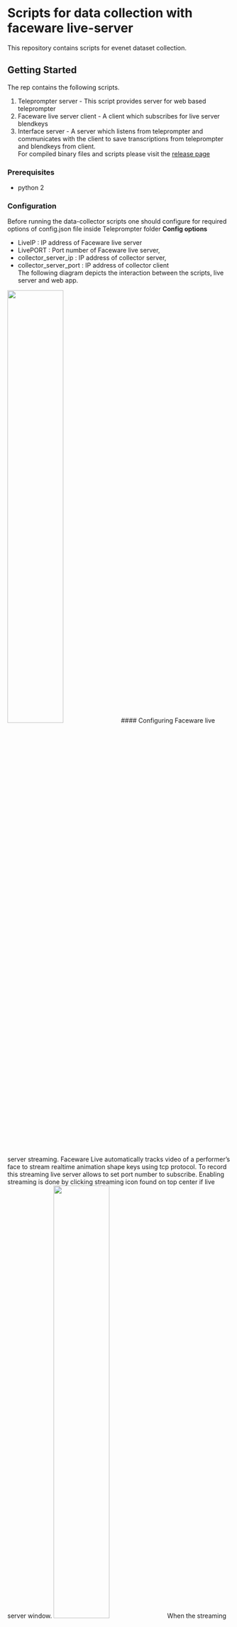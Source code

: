 # Scripts for data collection with faceware live-server

This repository contains scripts for evenet dataset collection. 
## Getting Started
The rep contains the following scripts.
1. Teleprompter server - This script provides server for web based teleprompter 
2. Faceware live server client - A client which subscribes for live server blendkeys
3. Interface server - A server which listens from teleprompter and communicates with the client
to save transcriptions from teleprompter and blendkeys from client.  
For compiled binary files and scripts please visit the [release page](https://github.com/hansonrobotics/evenet-data-collection/releases)
### Prerequisites

* python 2

### Configuration 
Before running the data-collector scripts one should configure for required options of config.json file inside Teleprompter folder
**Config options** 
*   LiveIP                  : IP address of Faceware live server
*   LivePORT                : Port number of Faceware live server,
*   collector_server_ip     : IP address of collector server,
*   collector_server_port	: IP address of collector client  
The following diagram depicts the interaction between the scripts, live server and web app.
<img src="https://github.com/hansonrobotics/evenet-data-collection/blob/master/images/image8.png" width = 50%/> 
#### Configuring Faceware live server streaming.
Faceware Live automatically tracks video of a performer’s face to stream realtime animation shape keys using tcp protocol. To record this streaming live server allows to set port number to subscribe. Enabling streaming is done by clicking streaming icon found on top center if live server window.  
<img src="https://github.com/hansonrobotics/evenet-data-collection/blob/master/images/image1.PNG" width = 50%/>  
When the streaming is enabled the icon changes to the following icon  
<img src="https://github.com/hansonrobotics/evenet-data-collection/blob/master/images/image4.PNG" width = 50%/>   
and "Streaming!" message appears on bottom left corner of the window.  
<img src="https://github.com/hansonrobotics/evenet-data-collection/blob/master/images/image2.PNG" width = 50%/>
Values of the animation shape keys can be view using "Animation Tuning" menu of menubar.
<img src="https://github.com/hansonrobotics/evenet-data-collection/blob/master/images/image5.PNG" width = 50%/>  
<img src="https://github.com/hansonrobotics/evenet-data-collection/blob/master/images/image3.png" width = 50%/>
Faceware analyzer provides functionalities to track landmark position inside videos from file and from webcams. There are two options to track faces inside videos. The first is auto track and uses faceware default models to track face. The second options is to train tracking models for each subject. The following images show two frames selected to train models for this video from youtube(https://www.youtube.com/watch?v=S4roaqfyU2A). 
<img src="https://github.com/hansonrobotics/evenet-data-collection/blob/master/images/image6.PNG" width = 50%/>
<img src="https://github.com/hansonrobotics/evenet-data-collection/blob/master/images/image7.PNG" width = 50%/>

### Adding your own custom emotion script to the Teleprompter
Prepare the data with the following csv format 

<img src="https://github.com/hansonrobotics/evenet-data-collection/blob/master/images/sample.png" width = 50%/>
Go to Teleprompter/assets and replace text_emotion.csv with your script data

### Running the data collector script
All scripts can be run using the following script command

```python2 data_collector.py```

### Runing the Teleprompter
In order to read the  text_emotion.csv file and display it to the Teleprompter, first we should create a local http server  

The above command  ```python data_collector.py``` also creates a local http server

To open the teleprompter, open your browser to  ```localhost:8000```

### How to use the Teleprompter
After you open the teleprompter with your browser 

Press SPACE bar from your keybord to enter server address and port 
<img src="https://github.com/hansonrobotics/evenet-data-collection/blob/master/images/server_addr.png" width = 50%/>
And press ENTER to save the address and port

Press S to start recording

Press D to discard the current recording

Press RIGHT ARROW to save the current recording and go to the next script

Press UP/DOWN ARROW to change the scripts font size on the teleprompter

The collected dataset will be saved inside `Teleprompter/data` folder.


### Dataset(Script) used for Teleprompter
The script text_emotion.csv is orinally taken from text emotion classification project https://github.com/tlkh/text-emotion-classification/tree/master/dataset

This dataset is twitter users tweet, expressing their feeling on different circumstance.
It is scraped from twitter using twitter developer [API](https://developer.twitter.com/en.html)

## Preprocessing of text_emotion.csv for teleprompter
- Some characters and numbers are replace by thier corresponding text word

   '@' is replace by "At"

   '=' is replaceb y "equals"

   '+' is replace by "plus"

   '$' is replaced by "dollar"

   '*' is replaced by "star"

   '&' is replaced by "and"

   '#' is replaced by "Hashtag"

And  numbers replaced by thier coresponding word

eg. 0 ---> zero, 1 --> one,.....etc 

Sample preprocessing

"@jhon_1234" is replaced by  "At jhon underscore one two three four"

## License of dataset(twitter tweets)
- [Twitter agreement and Policy](https://developer.twitter.com/en/developer-terms/agreement-and-policy.html)

### Screenshot's of Teleprompter demo

## Surprise emotion
<img src="https://github.com/hansonrobotics/evenet-data-collection/blob/master/images/surprise.png" width = 50%/>

## Happy emotion
<img src="https://github.com/hansonrobotics/evenet-data-collection/blob/master/images/happy.png" width = 50%/>

## Angry emotion
<img src="https://github.com/hansonrobotics/evenet-data-collection/blob/master/images/angry.png" width = 50%/>

## Sad emotion
<img src="https://github.com/hansonrobotics/evenet-data-collection/blob/master/images/sad.png" width = 50%/>



# Teleprompter

## Preprocessing

- To replace the caracter

go to ```app.component.ts``` file

find ```replace_char(char)``` function and add the caracter you want to add 

    ```
    
    replace_char(c){
            var value = "";
		    if (c == "0"){
		       value = " zero ";
		    }
		    else if(c == "1"){
		      value = " one ";
		    }
		    else if(c == "2"){
		      value = " two ";
		    }

         return value

       }
       
       
    ```
- To do your own preprocessing 

Go to ``` do_other_preprocessing(text)```  function, this function accepts the script text and you can do your own preprocessing inside this function
 

 ``` 

 do_other_preprocessing(text){
     
      Do your preprocessing here.
      
      return text
  }

  ```

# Running Teleprompter 

Install Angular 6

This project was generated with [Angular CLI](https://github.com/angular/angular-cli) version 6.0.8.

## Development server

``` cd Teleprompter ```

Run `ng serve` for a dev server. Navigate to `http://localhost:4200/`. The app will automatically reload if you change any of the source files.

## Code scaffolding

Run `ng generate component component-name` to generate a new component. You can also use `ng generate directive|pipe|service|class|guard|interface|enum|module`.

## Build

Run `ng build` to build the project. The build artifacts will be stored in the `dist/` directory. Use the `--prod` flag for a production build.



## Further help

To get more help on the Angular CLI use `ng help` or go check out the [Angular CLI README](https://github.com/angular/angular-cli/blob/master/README.md).
